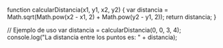 function calcularDistancia(x1, y1, x2, y2) {
    var distancia = Math.sqrt(Math.pow(x2 - x1, 2) + Math.pow(y2 - y1, 2));
    return distancia;
}

// Ejemplo de uso
var distancia = calcularDistancia(0, 0, 3, 4);
console.log("La distancia entre los puntos es: " + distancia);
